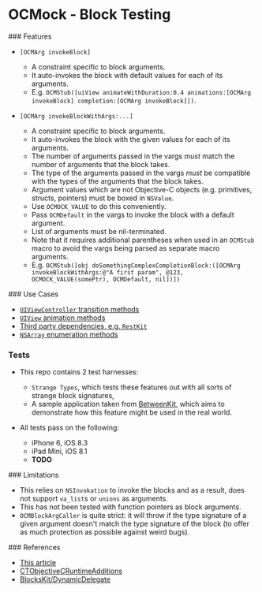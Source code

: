 # OCMock - Block Testing

### Features

- `[OCMArg invokeBlock]`

  - A constraint specific to block arguments.
  - It auto-invokes the block with default values for each of its arguments.
  - E.g. `OCMStub([uiView animateWithDuration:0.4 animations:[OCMArg invokeBlock] completion:[OCMArg invokeBlock]])`.

- `[OCMArg invokeBlockWithArgs:...]`

  - A constraint specific to block arguments.
  - It auto-invokes the block with the given values for each of its arguments.
  - The number of arguments passed in the vargs _must_ match the number of arguments that the block takes.
  - The type of the arguments passed in the vargs _must_ be compatible with the types of the arguments that the block takes.
  - Argument values which are not Objective-C objects (e.g. primitives, structs, pointers) must be boxed in `NSValue`.
  - Use `OCMOCK_VALUE` to do this conveniently.
  - Pass `OCMDefault` in the vargs to invoke the block with a default argument.
  - List of arguments must be nil-terminated.
  - Note that it requires additional parentheses when used in an `OCMStub` macro to avoid the vargs being parsed as separate macro arguments.
  - E.g. `OCMStub([obj doSomethingComplexCompletionBlock:([OCMArg invokeBlockWithArgs:@"A first param", @123, OCMOCK_VALUE(somePtr), OCMDefault, nil])])`

### Use Cases

- [`UIViewController` transition methods](https://developer.apple.com/library/ios/documentation/UIKit/Reference/UIViewController_Class/#//apple_ref/occ/instm/UIViewController/transitionFromViewController:toViewController:duration:options:animations:completion:)
- [`UIView` animation methods](https://developer.apple.com/library/ios/documentation/UIKit/Reference/UIView_Class/)
- [Third party dependencies, e.g. `RestKit`](https://github.com/RestKit/RestKit/blob/c567522fc6a8cb70770228fa35410e138a75f7e1/Code/Network/RKObjectManager.h#L690-L694)
- [`NSArray` enumeration methods](https://developer.apple.com/library/mac/documentation/Cocoa/Reference/Foundation/Classes/NSArray_Class/#//apple_ref/occ/instm/NSArray/enumerateObjectsUsingBlock:)


### Tests

- This repo contains 2 test harnesses:

    - `Strange Types`, which tests these features out with all sorts of strange block signatures,
    - A sample application taken from [BetweenKit](https://github.com/ice3-software/between-kit), which aims to demonstrate how this feature might be used in the real world.

- All tests pass on the following:

    - iPhone 6, iOS 8.3
    - iPad Mini, iOS 8.1
    - __TODO__

### Limitations

- This relies on `NSInvokation` to invoke the blocks and as a result, does not support `va_list`s or `unions` as arguments.
- This has not been tested with function pointers as block arguments.
- `OCMBlockArgCaller` is quite strict: it will throw if the type signature of a given argument doesn't match the type signature of the block (to offer as much protection as possible against weird bugs).

### References

- [This article](https://mikeash.com/pyblog/friday-qa-2011-05-06-a-tour-of-mablockclosure.html)
- [CTObjectiveCRuntimeAdditions](https://github.com/ebf/CTObjectiveCRuntimeAdditions#getting-runtime-information-about-blocks)
- [BlocksKit/DynamicDelegate](https://github.com/zwaldowski/BlocksKit/tree/master/BlocksKit/DynamicDelegate)
